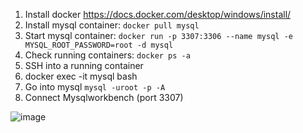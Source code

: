 1. Install docker https://docs.docker.com/desktop/windows/install/
2. Install mysql container: ``docker pull mysql``
3. Start mysql container: ``docker run -p 3307:3306 --name mysql -e MYSQL_ROOT_PASSWORD=root -d mysql``
4. Check running containers: ``docker ps -a``
5. SSH into a running container
6. docker exec -it mysql bash
7. Go into mysql ``mysql -uroot -p -A``
8. Connect Mysqlworkbench (port 3307)

![image](https://user-images.githubusercontent.com/34885915/132124977-aab1fa26-18df-402e-87bb-4f2dee4c6779.png)
